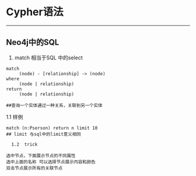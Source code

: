 # Cypher语法

---

## Neo4j中的SQL

1. match 相当于SQL 中的select

```
match
     (node) - [relationship] -> (node)
where 
     (node | relationship)
return 
     (node | relationship)

##查询一个实体通过一种关系，关联到另一个实体
```

1.1 样例

```
match (n:Pserson) return n limit 10 
## limit 与sql中的limit意义相同
```

```
  1.2  trick
```

```
选中节点，下面展示节点的不同属性
选中上面的名称 可以选择节点展示内容和颜色
双击节点展示所有的关联节点
```



